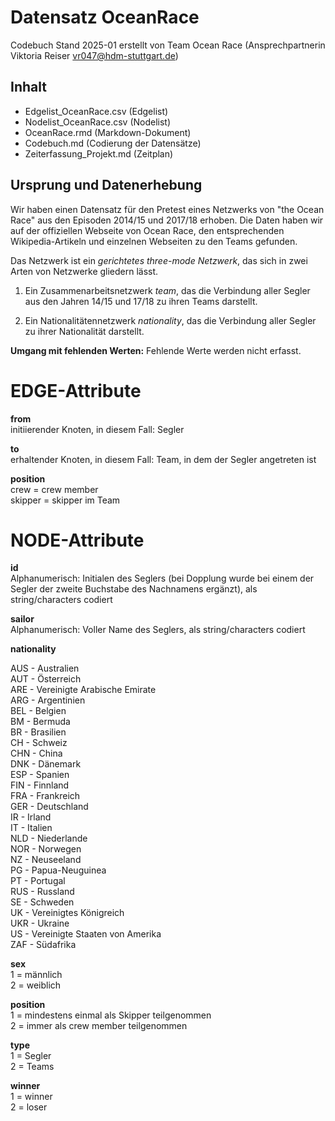 # Datensatz OceanRace #
Codebuch Stand 2025-01
erstellt von Team Ocean Race (Ansprechpartnerin Viktoria Reiser vr047@hdm-stuttgart.de)

## Inhalt
- Edgelist_OceanRace.csv (Edgelist)
- Nodelist_OceanRace.csv (Nodelist)
- OceanRace.rmd (Markdown-Dokument)
- Codebuch.md (Codierung der Datensätze)
- Zeiterfassung_Projekt.md (Zeitplan)

## Ursprung und Datenerhebung
Wir haben einen Datensatz für den Pretest eines Netzwerks von "the Ocean Race" aus den Episoden 2014/15 und 2017/18 erhoben. Die Daten haben wir auf der offiziellen Webseite von Ocean Race, den entsprechenden Wikipedia-Artikeln und einzelnen Webseiten zu den Teams gefunden. 

Das Netzwerk ist ein *gerichtetes three-mode Netzwerk*, das sich in zwei Arten von Netzwerke gliedern lässt. 

1) Ein Zusammenarbeitsnetzwerk *team*, das die Verbindung aller Segler aus den Jahren 14/15 und 17/18 zu ihren Teams darstellt.

2) Ein Nationalitätennetzwerk *nationality*, das die Verbindung aller Segler zu ihrer Nationalität darstellt.

**Umgang mit fehlenden Werten:**
Fehlende Werte werden nicht erfasst.

# EDGE-Attribute

**from** <br>
initiierender Knoten, in diesem Fall: Segler

**to** <br>
erhaltender Knoten, in diesem Fall: Team, in dem der Segler angetreten ist 

**position** <br>
crew = crew member <br>
skipper = skipper im Team


# NODE-Attribute  
  
**id** <br>
Alphanumerisch: Initialen des Seglers (bei Dopplung wurde bei einem der Segler der zweite Buchstabe des Nachnamens ergänzt), als string/characters codiert 

**sailor** <br>
Alphanumerisch: Voller Name des Seglers, als string/characters codiert

**nationality** <br>

AUS - Australien <br>
AUT - Österreich <br>
ARE - Vereinigte Arabische Emirate <br>
ARG - Argentinien <br>
BEL - Belgien <br>
BM - Bermuda <br>
BR - Brasilien <br>
CH - Schweiz <br>
CHN - China <br>
DNK - Dänemark <br>
ESP - Spanien <br>
FIN - Finnland <br>
FRA - Frankreich <br>
GER - Deutschland <br>
IR - Irland <br>
IT - Italien <br>
NLD - Niederlande <br>
NOR - Norwegen <br>
NZ - Neuseeland <br>
PG - Papua-Neuguinea <br>
PT - Portugal <br>
RUS - Russland <br>
SE - Schweden <br>
UK - Vereinigtes Königreich <br>
UKR - Ukraine <br>
US - Vereinigte Staaten von Amerika <br>
ZAF - Südafrika <br>

**sex** <br>
1 = männlich <br>
2 = weiblich <br>

**position** <br>
1 = mindestens einmal als Skipper teilgenommen <br>
2 = immer als crew member teilgenommen <br>

**type** <br>
1 = Segler <br>
2 = Teams <br>

**winner** <br>
1 = winner <br>
2 = loser <br>

##
